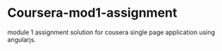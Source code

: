# Coursera-mod1-assignment
module 1 assignment solution for cousera single page application using angularjs.
